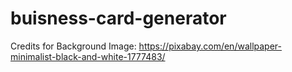 # buisness-card-generator


Credits for Background Image: https://pixabay.com/en/wallpaper-minimalist-black-and-white-1777483/